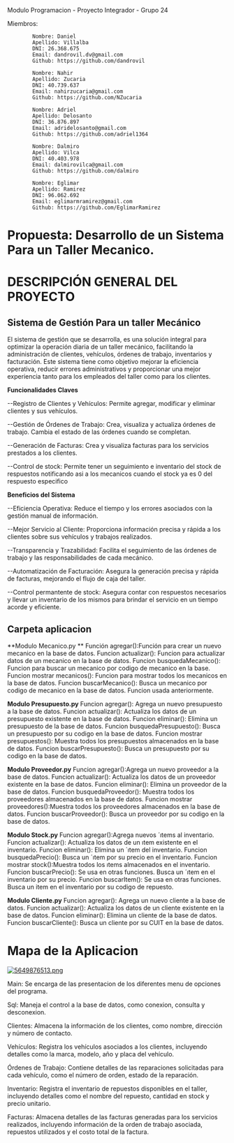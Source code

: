 Modulo Programacion - Proyecto Integrador - Grupo 24

Miembros:

            Nombre: Daniel
            Apellido: Villalba
            DNI: 26.368.675
            Email: dandrovil.dv@gmail.com
            Github: https://github.com/dandrovil

            Nombre: Nahir
            Apellido: Zucaria
            DNI: 40.739.637
            Email: nahirzucaria@gmail.com
            Github: https://github.com/NZucaria

            Nombre: Adriel
            Apellido: Delosanto
            DNI: 36.876.897
            Email: adridelosanto@gmail.com
            Github: https://github.com/adriel1364

            Nombre: Dalmiro
            Apellido: Vilca
            DNI: 40.403.978
            Email: dalmirovilca@gmail.com
            Github: https://github.com/dalmiro

            Nombre: Eglimar
            Apellido: Ramirez
            DNI: 96.062.692
            Email: eglimarmramirez@gmail.com
            Github: https://github.com/EglimarRamirez


# **Propuesta: Desarrollo de un Sistema Para un Taller Mecanico.**



# **DESCRIPCIÓN GENERAL DEL PROYECTO**


## **Sistema de Gestión Para un taller Mecánico**


El sistema de gestión que se desarrolla, es una solución integral para optimizar la operación diaria de un taller mecánico, facilitando la administración de clientes, vehículos, órdenes de trabajo, inventarios y facturación. Este sistema tiene como objetivo mejorar la eficiencia operativa, reducir errores administrativos y proporcionar una mejor experiencia tanto para los empleados del taller como para los clientes.



**Funcionalidades Claves**


--Registro de Clientes y Vehículos: Permite agregar, modificar y eliminar clientes y sus vehículos.

--Gestión de Órdenes de Trabajo: Crea, visualiza y actualiza órdenes de trabajo. Cambia el estado de las órdenes cuando se completan.

--Generación de Facturas: Crea y visualiza facturas para los servicios prestados a los clientes.

--Control de stock: Permite tener un seguimiento e inventario del stock de respuestos notificando asi a los mecanicos cuando el stock ya es 0 del respuesto especifico 




**Beneficios del Sistema**


--Eficiencia Operativa: Reduce el tiempo y los errores asociados con la gestión manual de información.

--Mejor Servicio al Cliente: Proporciona información precisa y rápida a los clientes sobre sus vehículos y trabajos realizados.

--Transparencia y Trazabilidad: Facilita el seguimiento de las órdenes de trabajo y las responsabilidades de cada mecánico.  

--Automatización de Facturación: Asegura la generación precisa y rápida de facturas, mejorando el flujo de caja del taller.

--Control permantente de stock: Asegura contar con respuestos necesarios y llevar un inventario de los mismos para brindar el servicio en un tiempo acorde y eficiente.
  

## **Carpeta aplicacion** ##

**Modulo Mecanico.py ** 
Función agregar():Función para crear un nuevo mecanico en la base de datos.
Funcion actualizar(): Funcion para actualizar datos de un mecanico en la base de datos.
Funcion busquedaMecanico(): Funcion para buscar un mecanico por codigo de mecanico en la base.
Funcion mostrar mecanicos(): Funcion para mostrar todos los mecanicos en la base de datos.
Funcion buscarMecanico(): Busca un mecanico por codigo de mecanico en la base de datos. Funcion usada
anteriormente.

**Modulo Presupuesto.py**
Funcion agregar(): Agrega un nuevo presupuesto a la base de datos.
Funcion actualizar(): Actualiza los datos de un presupuesto existente en la base de datos.
Funcion eliminar(): Elimina un presupuesto de la base de datos.
Funcion busquedaPresupuesto(): Busca un presupuesto por su codigo en la base de datos.
Funcion mostrar presupuestos(): Muestra todos los presupuestos almacenados en la base de datos.
Funcion buscarPresupuesto(): Busca un presupuesto por su codigo en la base de datos.

**Modulo Proveedor.py**
Funcion agregar():Agrega un nuevo proveedor a la base de datos.
Funcion actualizar(): Actualiza los datos de un proveedor existente en la base de datos.
Funcion eliminar(): Elimina un proveedor de la base de datos.
Funcion busquedaProveedor(): Muestra todos los proveedores almacenados en la base de datos.
Funcion mostrar proveedores():Muestra todos los proveedores almacenados en la base de datos.
Funcion buscarProveedor(): Busca un proveedor por su codigo en la base de datos.

**Modulo Stock.py**
Funcion agregar():Agrega nuevos ´ıtems al inventario.
Funcion actualizar(): Actualiza los datos de un ıtem existente en el inventario.
Funcion eliminar(): Elimina un ´ıtem del inventario.
Funcion busquedaPrecio(): Busca un ´ıtem por su precio en el inventario.
Funcion mostrar stock():Muestra todos los ıtems almacenados en el inventario.
Funcion buscarPrecio(): Se usa en otras funciones. Busca un ´ıtem en el inventario por su precio.
Funcion buscarItem(): Se usa en otras funciones. Busca un item en el inventario por su codigo de repuesto.

**Modulo Cliente.py**
Funcion agregar(): Agrega un nuevo cliente a la base de datos.
Funcion actualizar(): Actualiza los datos de un cliente existente en la base de datos.
Funcion eliminar(): Elimina un cliente de la base de datos.
Funcion buscarCliente(): Busca un cliente por su CUIT en la base de datos.



# Mapa de la Aplicacion


[![5649876513.png](https://i.postimg.cc/j2TYLyDJ/5649876513.png)](https://postimg.cc/47WS07bJ)




Main: Se encarga de las presentacion de los diferentes menu de opciones del programa.

Sql: Maneja el control a la base de datos, como conexion, consulta y desconexion.

Clientes: Almacena la información de los clientes, como nombre, dirección y número de contacto.

Vehículos: Registra los vehículos asociados a los clientes, incluyendo detalles como la marca, modelo, año y placa del vehículo.

Órdenes de Trabajo: Contiene detalles de las reparaciones solicitadas para cada vehículo, como el número de orden, estado de la reparación.

Inventario: Registra el inventario de repuestos disponibles en el taller, incluyendo detalles como el nombre del repuesto, cantidad en stock y precio unitario.

Facturas: Almacena detalles de las facturas generadas para los servicios realizados, incluyendo información de la orden de trabajo asociada, repuestos utilizados y el costo total de la factura.
